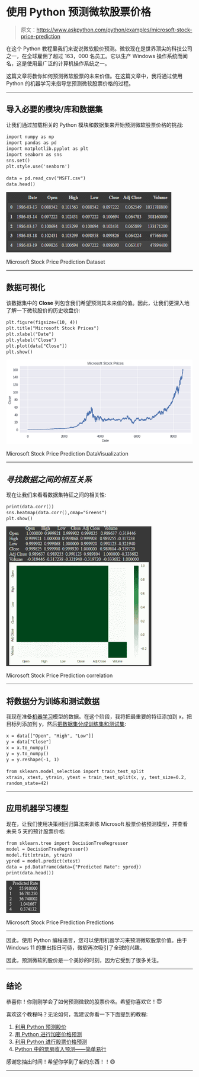 # 使用 Python 预测微软股票价格

> 原文：<https://www.askpython.com/python/examples/microsoft-stock-price-prediction>

在这个 Python 教程里我们来说说微软股价预测。微软现在是世界顶尖的科技公司之一，在全球雇佣了超过 163，000 名员工。它以生产 Windows 操作系统而闻名，这是使用最广泛的计算机操作系统之一。

这篇文章将教你如何预测微软股票的未来价值。在这篇文章中，我将通过使用 Python 的机器学习来指导您预测微软股票价格的过程。

* * *

## 导入必要的模块/库和数据集

让我们通过加载相关的 Python 模块和数据集来开始预测微软股票价格的挑战:

```
import numpy as np
import pandas as pd
import matplotlib.pyplot as plt
import seaborn as sns
sns.set()
plt.style.use('seaborn')

data = pd.read_csv("MSFT.csv")
data.head()

```

![Microsoft Stock Price Prediction Dataset](img/9cc456b8be4b813a78cbef119a0f184b.png)

Microsoft Stock Price Prediction Dataset

* * *

## 数据可视化

该数据集中的 **Close** 列包含我们希望预测其未来值的值。因此，让我们更深入地了解一下微软股价的历史收盘价:

```
plt.figure(figsize=(10, 4))
plt.title("Microsoft Stock Prices")
plt.xlabel("Date")
plt.ylabel("Close")
plt.plot(data["Close"])
plt.show()

```

![Microsoft Stock Price Prediction DataVisualization](img/a237df48a4bab1cea34a8e84a66decf2.png)

Microsoft Stock Price Prediction DataVisualization

* * *

## *寻找数据之间的相互关系*

现在让我们来看看数据集特征之间的相关性:

```
print(data.corr())
sns.heatmap(data.corr(),cmap="Greens")
plt.show()

```

![Microsoft Stock Price Prediction CoRelation](img/7a59526c2082aa53d7a87bbbb3fdc475.png)

Microsoft Stock Price Prediction correlation

* * *

## 将数据分为训练和测试数据

我现在准备[机器学习](https://www.askpython.com/python/machine-learning-introduction)模型的数据。在这个阶段，我将把最重要的特征添加到 x，把目标列添加到 y，然后[把数据集分成训练集和测试集](https://www.askpython.com/python/examples/split-data-training-and-testing-set):

```
x = data[["Open", "High", "Low"]]
y = data["Close"]
x = x.to_numpy()
y = y.to_numpy()
y = y.reshape(-1, 1)

from sklearn.model_selection import train_test_split
xtrain, xtest, ytrain, ytest = train_test_split(x, y, test_size=0.2, random_state=42)

```

* * *

## 应用机器学习模型

现在，让我们使用决策树回归算法来训练 Microsoft 股票价格预测模型，并查看未来 5 天的预计股票价格:

```
from sklearn.tree import DecisionTreeRegressor
model = DecisionTreeRegressor()
model.fit(xtrain, ytrain)
ypred = model.predict(xtest)
data = pd.DataFrame(data={"Predicted Rate": ypred})
print(data.head())

```

![Microsoft Stock Price Prediction Predictions](img/fd92bd4850d0a49fae68d3ee8d6e5514.png)

Microsoft Stock Price Prediction Predictions

* * *

因此，使用 Python 编程语言，您可以使用机器学习来预测微软股票价值。由于 Windows 11 的推出指日可待，微软再次吸引了全球的兴趣。

因此，预测微软的股价是一个美妙的时刻，因为它受到了很多关注。

* * *

## 结论

恭喜你！你刚刚学会了如何预测微软的股票价格。希望你喜欢它！😇

喜欢这个教程吗？无论如何，我建议你看一下下面提到的教程:

1.  [利用 Python 预测股价](https://www.askpython.com/python/examples/stock-price-prediction-python)
2.  [用 Python 进行加密价格预测](https://www.askpython.com/python/examples/crypto-price-prediction)
3.  [利用 Python 进行股票价格预测](https://www.askpython.com/python/examples/stock-price-prediction-python)
4.  [Python 中的票房收入预测——简单易行](https://www.askpython.com/python/examples/box-office-revenue-prediction)

感谢您抽出时间！希望你学到了新的东西！！😄

* * *